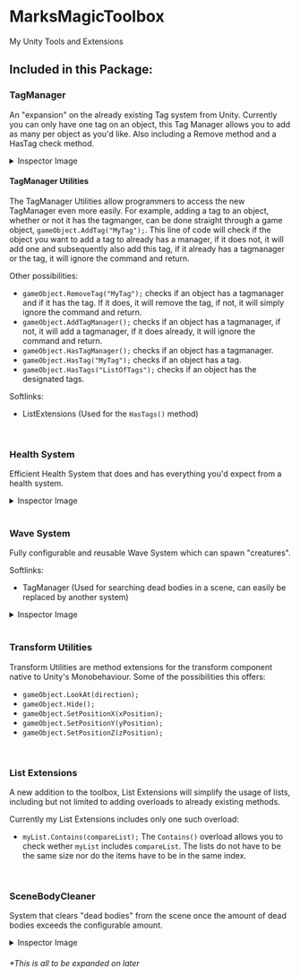 # MarksMagicToolbox
My Unity Tools and Extensions

## Included in this Package:
### TagManager
An "expansion" on the already existing Tag system from Unity. Currently you can only have one tag on an object, this Tag Manager allows you to add as many per object as you'd like. Also including a Remove method and a HasTag check method.

<details>
  <summary>Inspector Image</summary>
  <img src="https://user-images.githubusercontent.com/71002222/166152754-28f8de43-cf95-4ee9-8a40-8103e2a965d9.png" alt="image" width="400"/>
</details>

#### TagManager Utilities
The TagManager Utilities allow programmers to access the new TagManager even more easily. For example, adding a tag to an object, whether or not it has the tagmanger, can be done straight through a game object, ```gameObject.AddTag("MyTag");```. This line of code will check if the object you want to add a tag to already has a manager, if it does not, it will add one and subsequently also add this tag, if it already has a tagmanager or the tag, it will ignore the command and return.

Other possibilities:
* ```gameObject.RemoveTag("MyTag");``` checks if an object has a tagmanager and if it has the tag. If it does, it will remove the tag, if not, it will simply ignore the command and return.
* ```gameObject.AddTagManager();``` checks if an object has a tagmanager, if not, it will add a tagmanager, if it does already, it will ignore the command and return.
* ```gameObject.HasTagManager();``` checks if an object has a tagmanager.
* ```gameObject.HasTag("MyTag");``` checks if an object has a tag.
* ```gameObject.HasTags("ListOfTags");``` checks if an object has the designated tags.

Softlinks:
- ListExtensions (Used for the `HasTags()` method)

<br>

### Health System
Efficient Health System that does and has everything you'd expect from a health system.

<details>
  <summary>Inspector Image</summary>
  <img src="https://user-images.githubusercontent.com/71002222/166152539-1a5a9653-cac3-436d-b055-447831c872c2.png" alt="image" width="400"/>
</details>

<br>

### Wave System
Fully configurable and reusable Wave System which can spawn "creatures".

Softlinks:
- TagManager (Used for searching dead bodies in a scene, can easily be replaced by another system)

<details>
  <summary>Inspector Image</summary>
  <img src="https://user-images.githubusercontent.com/71002222/166152218-77b70e0f-b2a2-4f8e-bbc6-0e391754abf5.png" alt="image" width="400"/>
</details>

<br>

### Transform Utilities
Transform Utilities are method extensions for the transform component native to Unity's Monobehaviour. Some of the possibilities this offers:
* ```gameObject.LookAt(direction);```
* ```gameObject.Hide();```
* ```gameObject.SetPositionX(xPosition);```
* ```gameObject.SetPositionY(yPosition);```
* ```gameObject.SetPositionZ(zPosition);```

<br>

### List Extensions
A new addition to the toolbox, List Extensions will simplify the usage of lists, including but not limited to adding overloads to already existing methods.

Currently my List Extensions includes only one such overload:
* ```myList.Contains(compareList);``` The `Contains()` overload allows you to check wether `myList` includes `compareList`. The lists do not have to be the same size nor do the items have to be in the same index.

<br>

### SceneBodyCleaner
System that clears "dead bodies" from the scene once the amount of dead bodies exceeds the configurable amount.

<details>
  <summary>Inspector Image</summary>
  <img src="https://user-images.githubusercontent.com/71002222/166153755-12a0f1be-12c4-4678-bc7d-96dba17dcf55.png" alt="image" width="400"/>
</details>

###### *This is all to be expanded on later
